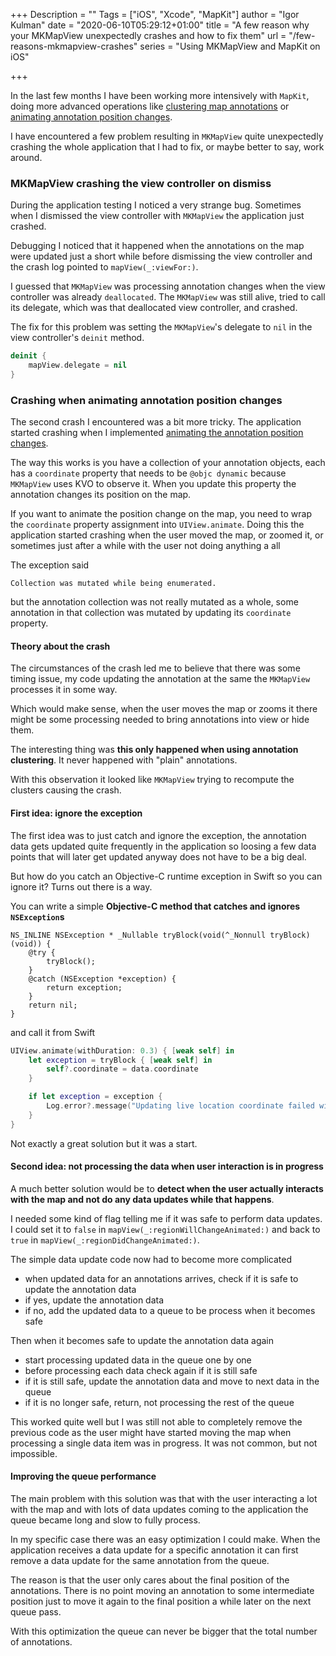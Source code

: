 +++
Description = ""
Tags = ["iOS", "Xcode", "MapKit"]
author = "Igor Kulman"
date = "2020-06-10T05:29:12+01:00"
title = "A few reason why your MKMapView unexpectedly crashes and how to fix them"
url = "/few-reasons-mkmapview-crashes"
series = "Using MKMapView and MapKit on iOS"

+++

In the last few months I have been working more intensively with `MapKit`, doing more advanced operations like [clustering map annotations](/clustering-annotations-in-mkpampview) or [animating annotation position changes](/animating-annotation-position-change-on-ios). 

I have encountered a few problem resulting in `MKMapView` quite unexpectedly crashing the whole application that I had to fix, or maybe better to say, work around.

### MKMapView crashing the view controller on dismiss

During the application testing I noticed a very strange bug. Sometimes when I dismissed the view controller with `MKMapView` the application just crashed. 

Debugging I noticed that it happened when the annotations on the map were updated just a short while before dismissing the view controller and the crash log pointed to `mapView(_:viewFor:)`. 

I guessed that `MKMapView` was processing annotation changes when the view controller was already `deallocated`. The `MKMapView` was still alive, tried to call its delegate, which was that deallocated view controller, and crashed.

The fix for this problem was setting the `MKMapView`'s delegate to `nil` in the view controller's `deinit` method.

```swift
deinit {
    mapView.delegate = nil
}
```

### Crashing when animating annotation position changes

The second crash I encountered was a bit more tricky. The application started crashing when I implemented [animating the annotation position changes](/animating-annotation-position-change-on-ios).

The way this works is you have a collection of your annotation objects, each has a `coordinate` property that needs to be `@objc dynamic` because `MKMapView` uses KVO to observe it. When you update this property the annotation changes its position on the map.

If you want to animate the position change on the map, you need to wrap the `coordinate` property assignment into `UIView.animate`. Doing this the application started crashing when the user moved the map, or zoomed it, or sometimes just after a while with the user not doing anything a all

The exception said

```
Collection was mutated while being enumerated.
```

but the annotation collection was not really mutated as a whole, some annotation in that collection was mutated by updating its `coordinate` property.

#### Theory about the crash

The circumstances of the crash led me to believe that there was some timing issue, my code updating the annotation at the same the `MKMapView` processes it in some way. 

Which would make sense, when the user moves the map or zooms it there might be some processing needed to bring annotations into view or hide them.

The interesting thing was **this only happened when using annotation clustering**. It never happened with "plain" annotations. 

With this observation it looked like `MKMapView` trying to recompute the clusters causing the crash.

<!--more-->

#### First idea: ignore the exception

The first idea was to just catch and ignore the exception, the annotation data gets updated quite frequently in the application so loosing a few data points that will later get updated anyway does not have to be a big deal.

But how do you catch an Objective-C runtime exception in Swift so you can ignore it? Turns out there is a way. 

You can write a simple **Objective-C method that catches and ignores `NSException`s**

```objc
NS_INLINE NSException * _Nullable tryBlock(void(^_Nonnull tryBlock)(void)) {
    @try {
        tryBlock();
    }
    @catch (NSException *exception) {
        return exception;
    }
    return nil;
}
```

and call it from Swift

```swift
UIView.animate(withDuration: 0.3) { [weak self] in
    let exception = tryBlock { [weak self] in
        self?.coordinate = data.coordinate
    }

    if let exception = exception {
        Log.error?.message("Updating live location coordinate failed with \(exception)")
    }
}
```

Not exactly a great solution but it was a start.

#### Second idea: not processing the data when user interaction is in progress

A much better solution would be to **detect when the user actually interacts with the map and not do any data updates while that happens**.

I needed some kind of flag telling me if it was safe to perform data updates. I could set it to `false` in `mapView(_:regionWillChangeAnimated:)` and back to `true` in `mapView(_:regionDidChangeAnimated:)`.

The simple data update code now had to become more complicated

- when updated data for an annotations arrives, check if it is safe to update the annotation data
- if yes, update the annotation data
- if no, add the updated data to a queue to be process when it becomes safe

Then when it becomes safe to update the annotation data again

- start processing updated data in the queue one by one
- before processing each data check again if it is still safe
- if it is still safe, update the annotation data and move to next data in the queue
- if it is no longer safe, return, not processing the rest of the queue

This worked quite well but I was still not able to completely remove the previous code as the user might have started moving the map when processing a single data item was in progress. It was not common, but not impossible.

#### Improving the queue performance

The main problem with this solution was that with the user interacting a lot with the map and with lots of data updates coming to the application the queue became long and slow to fully process.

In my specific case there was an easy optimization I could make. When the application receives a data update for a specific annotation it can first remove a data update for the same annotation from the queue.

The reason is that the user only cares about the final position of the annotations. There is no point moving an annotation to some intermediate position just to move it again to the final position a while later on the next queue pass. 

With this optimization the queue can never be bigger that the total number of annotations.